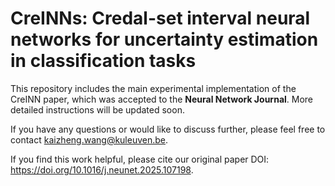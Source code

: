 # CreINNs: Credal-set interval neural networks for uncertainty estimation in classification tasks

This repository includes the main experimental implementation of the CreINN paper, which was accepted to the **Neural Network Journal**. More detailed instructions will be updated soon.

If you have any questions or would like to discuss further, please feel free to contact kaizheng.wang@kuleuven.be.

If you find this work helpful, please cite our original paper DOI: https://doi.org/10.1016/j.neunet.2025.107198.
